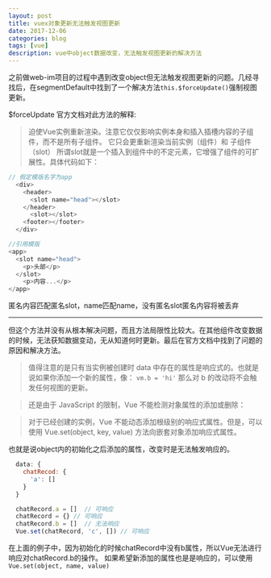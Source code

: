 ```yaml
---
layout: post
title: vuex对象更新无法触发视图更新
date: 2017-12-06
categories: blog
tags: [vue]
description: vue中object数据改变，无法触发视图更新的解决方法
---
```

之前做web-im项目的过程中遇到改变object但无法触发视图更新的问题。几经寻找后，在segmentDefault中找到了一个解决方法`this.$forceUpdate()`强制视图更新。

$forceUpdate 官方文档对此方法的解释: 
> 迫使Vue实例重新渲染。注意它仅仅影响实例本身和插入插槽内容的子组件，而不是所有子组件。
它只会更重新渲染当前实例（组件）和 子组件（slot）
所谓slot就是一个插入到组件中的不定元素，它增强了组件的可扩展性。具体代码如下：

```javascript
// 假定模版名字为app
  <div>
    <header>
      <slot name="head"></slot>
    </header>
      <slot></slot>
    <footer></footer>
  </div>

//引用模版
<app>
  <slot name="head">
    <p>头部</p>
  </slot>
    <p>内容...</p>
</app>
```

匿名内容匹配匿名slot，name匹配name，没有匿名slot匿名内容将被丢弃

***

但这个方法并没有从根本解决问题，而且方法局限性比较大。在其他组件改变数据的时候，无法获知数据变动，无从知道何时更新。最后在官方文档中找到了问题的原因和解决方法。

>值得注意的是只有当实例被创建时 data 中存在的属性是响应式的。也就是说如果你添加一个新的属性，像：
`vm.b = 'hi'`  那么对 b 的改动将不会触发任何视图的更新。

>还是由于 JavaScript 的限制，Vue 不能检测对象属性的添加或删除：

>对于已经创建的实例，Vue 不能动态添加根级别的响应式属性。但是，可以使用 Vue.set(object, key, value) 方法向嵌套对象添加响应式属性。

也就是说object内的初始化之后添加的属性，改变时是无法触发响应的。
```javascript
  data: {
    chatRecod: {
      'a': []
    }
  }

  chatRecord.a = []  // 可响应
  chatRecord = {} // 可响应
  chatRecord.b = []  // 无法响应
  Vue.set(chatRecord, 'c', []) // 可响应
```

在上面的例子中，因为初始化的时候chatRecord中没有b属性，所以Vue无法进行响应对chatRecord.b的操作。
如果希望新添加的属性也是是响应的，可以使用`Vue.set(object, name, value)`